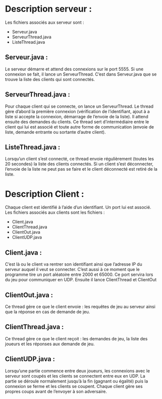 # Description serveur :

Les fichiers associés aux serveur sont :
   - Serveur.java
   - ServeurThread.java
   - ListeThread.java 

## Serveur.java :

Le serveur démarre et attend des connexions sur le port 5555. Si une connexion se fait, il lance un ServeurThread. C’est dans Serveur.java que se trouve la liste des clients qui sont connectés.

## ServeurThread.java :

Pour chaque client qui se connecte, on lance un ServeurThread. Le thread gère d’abord la première connexion (vérification de l’identifiant, ajout à a liste si accepte la connexion, démarrage de l’envoie de la liste).
Il attend ensuite des demandes du clients. Ce thread sert d’intermédiaire entre le client qui lui est associé et toute autre forme de communication (envoie de liste, demande entrante ou sortante d’autre client).
 
## ListeThread.java :

Lorsqu’un client s’est connecté, ce thread envoie régulièrement (toutes les 20 secondes) la liste des clients connectés. Si un client s’est déconnecter, l’envoie de la liste ne peut pas se faire et le client déconnecté est retiré de la liste.

# Description Client :

Chaque client est identifié à l’aide d’un identifiant. Un port lui est associé. 
Les fichiers associés aux clients sont les fichiers :
   - Client.java
   - ClientThread.java
   - ClientOut.java
   - ClientUDP.java

## Client.java :

C’est là ou le client va rentrer son identifiant ainsi que l’adresse IP du serveur auquel il veut se connecter. C’est aussi à ce moment que le programme tire un port aléatoire entre 2000 et 65000. Ce port servira lors du jeu pour communiquer en UDP. Ensuite il lance ClientThread et ClientOut

## ClientOut.java :

Ce thread gère ce que le client envoie : les requêtes de jeu au serveur ainsi que la réponse en cas de demande de jeu.

## ClientThread.java : 

Ce thread gère ce que le client reçoit : les demandes de jeu, la liste des joueurs et les réponses aux demande de jeu. 

## ClientUDP.java :

Lorsqu’une partie commence entre deux joueurs, les connexions avec le serveur sont coupés et les clients se connectent entre eux en UDP. La partie se déroule normalement jusqu’à la fin (gagnant ou égalité) puis la connexion se ferme et les clients se coupent. Chaque client gère ses propres coups avant de l’envoyer à son adversaire. 
